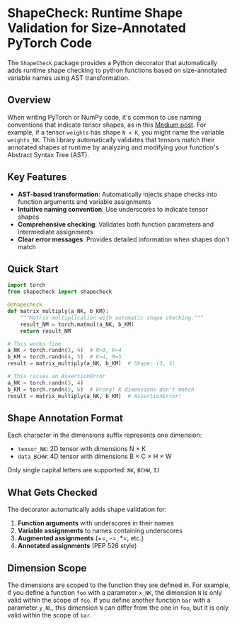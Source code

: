 # ShapeCheck: Runtime Shape Validation for Size-Annotated PyTorch Code

The `ShapeCheck` package provides a Python decorator that automatically adds runtime shape checking to python functions based on size-annotated variable names using AST transformation.

## Overview

When writing PyTorch or NumPy code, it's common to use naming conventions that indicate tensor shapes, as in this [Medium post](https://medium.com/@NoamShazeer/shape-suffixes-good-coding-style-f836e72e24fd). For example, if a tensor `weights` has shape `N × K`, you might name the variable `weights_NK`. This library automatically validates that tensors match their annotated shapes at runtime by analyzing and modifying your function's Abstract Syntax Tree (AST).

## Key Features

- **AST-based transformation**: Automatically injects shape checks into function arguments and variable assignments
- **Intuitive naming convention**: Use underscores to indicate tensor shapes
- **Comprehensive checking**: Validates both function parameters and intermediate assignments
- **Clear error messages**: Provides detailed information when shapes don't match

## Quick Start

```python
import torch
from shapecheck import shapecheck

@shapecheck
def matrix_multiply(a_NK, b_KM):
    """Matrix multiplication with automatic shape checking."""
    result_NM = torch.matmul(a_NK, b_KM)
    return result_NM

# This works fine
a_NK = torch.randn(3, 4)  # N=3, K=4
b_KM = torch.randn(4, 5)  # K=4, M=5
result = matrix_multiply(a_NK, b_KM)  # Shape: (3, 5)

# This raises an AssertionError
a_NK = torch.randn(3, 4)
b_KM = torch.randn(5, 6)  # Wrong! K dimensions don't match
result = matrix_multiply(a_NK, b_KM)  # AssertionError!
```

## Shape Annotation Format

Each character in the dimensions suffix represents one dimension:
- `tensor_NK`: 2D tensor with dimensions N × K
- `data_BCHW`: 4D tensor with dimensions B × C × H × W

Only single capital letters are supported: `NK`, `BCHW`, `IJ`

## What Gets Checked

The decorator automatically adds shape validation for:

1. **Function arguments** with underscores in their names
2. **Variable assignments** to names containing underscores
3. **Augmented assignments** (+=, -=, *=, etc.)
4. **Annotated assignments** (PEP 526 style)

## Dimension Scope

The dimensions are scoped to the function they are defined in. For example, if you define a function `foo` with a parameter `x_NK`, the dimension `N` is only valid within the scope of `foo`. If you define another function `bar` with a parameter `y_NL`, this dimension `N` can differ from the one in `foo`, but it is only valid within the scope of `bar`.
